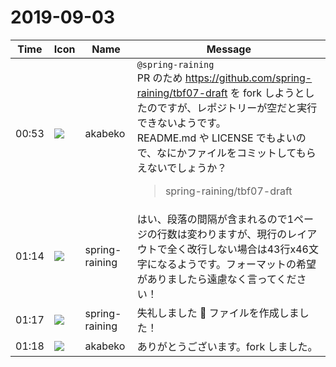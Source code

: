# 2019-09-03

|Time|Icon|Name|Message|
|---|---|---|---|
|00:53|![](https://avatars.slack-edge.com/2019-05-15/624511073651_25909952cd7a069ceed2_72.png)|akabeko|`@spring-raining`<br>PR のため <https://github.com/spring-raining/tbf07-draft> を fork しようとしたのですが、レポジトリーが空だと実行できないようです。<br>README.md や LICENSE でもよいので、なにかファイルをコミットしてもらえないでしょうか？<br><blockquote>spring-raining/tbf07-draft</blockquote>|
|01:14|![](https://secure.gravatar.com/avatar/1ac180f0868137292905c311b5fff781.jpg?s=72&d=https%3A%2F%2Fa.slack-edge.com%2Fdf10d%2Fimg%2Favatars%2Fava_0021-72.png)|spring-raining|はい、段落の間隔が含まれるので1ページの行数は変わりますが、現行のレイアウトで全く改行しない場合は43行x46文字になるようです。フォーマットの希望がありましたら遠慮なく言ってください！|
|01:17|![](https://secure.gravatar.com/avatar/1ac180f0868137292905c311b5fff781.jpg?s=72&d=https%3A%2F%2Fa.slack-edge.com%2Fdf10d%2Fimg%2Favatars%2Fava_0021-72.png)|spring-raining|失礼しました 🙇 ファイルを作成しました！|
|01:18|![](https://avatars.slack-edge.com/2019-05-15/624511073651_25909952cd7a069ceed2_72.png)|akabeko|ありがとうございます。fork しました。|
